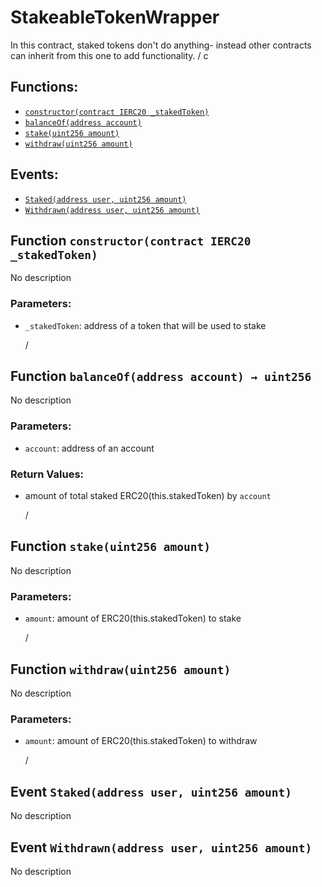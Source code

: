 # StakeableTokenWrapper

In this contract, staked tokens don't do anything- instead other contracts can inherit from this one to add functionality. / c

## Functions:

* [`constructor(contract IERC20 _stakedToken)`](stakeabletokenwrapper.md#StakeableTokenWrapper-constructor-contract-IERC20-)
* [`balanceOf(address account)`](stakeabletokenwrapper.md#StakeableTokenWrapper-balanceOf-address-)
* [`stake(uint256 amount)`](stakeabletokenwrapper.md#StakeableTokenWrapper-stake-uint256-)
* [`withdraw(uint256 amount)`](stakeabletokenwrapper.md#StakeableTokenWrapper-withdraw-uint256-)

## Events:

* [`Staked(address user, uint256 amount)`](stakeabletokenwrapper.md#StakeableTokenWrapper-Staked-address-uint256-)
* [`Withdrawn(address user, uint256 amount)`](stakeabletokenwrapper.md#StakeableTokenWrapper-Withdrawn-address-uint256-)

## Function `constructor(contract IERC20 _stakedToken)` <a id="StakeableTokenWrapper-constructor-contract-IERC20-"></a>

No description

### Parameters:

* `_stakedToken`: address of a token that will be used to stake

  /

## Function `balanceOf(address account) → uint256` <a id="StakeableTokenWrapper-balanceOf-address-"></a>

No description

### Parameters:

* `account`: address of an account

### Return Values:

* amount of total staked ERC20\(this.stakedToken\) by `account`

  /

## Function `stake(uint256 amount)` <a id="StakeableTokenWrapper-stake-uint256-"></a>

No description

### Parameters:

* `amount`: amount of ERC20\(this.stakedToken\) to stake

  /

## Function `withdraw(uint256 amount)` <a id="StakeableTokenWrapper-withdraw-uint256-"></a>

No description

### Parameters:

* `amount`: amount of ERC20\(this.stakedToken\) to withdraw

  /

## Event `Staked(address user, uint256 amount)` <a id="StakeableTokenWrapper-Staked-address-uint256-"></a>

No description

## Event `Withdrawn(address user, uint256 amount)` <a id="StakeableTokenWrapper-Withdrawn-address-uint256-"></a>

No description

